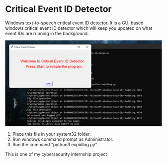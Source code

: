 # Critical Event ID Detector
Windows text-to-speech critical event ID detector.
It is a GUI based windows critical event ID detector which will keep you updated on what event IDs are running in the background.

![OUTPUT](output.png)

1) Place this file in your system32 folder.
2) Run windows command prompt as Administrator.
3) Run the command "python3 expidlog.py".

This is one of my cybersecurity internship project
